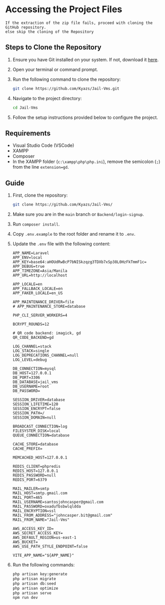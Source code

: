 # Accessing the Project Files
    If the extraction of the zip file fails, proceed with cloning the GitHub repository.
    else skip the cloning of the Repository
    
## Steps to Clone the Repository

1. Ensure you have Git installed on your system. If not, download it [here](https://git-scm.com/downloads).
2. Open your terminal or command prompt.
3. Run the following command to clone the repository:

    ```sh
    git clone https://github.com/Kyazs/Jail-Vms.git
    ```

4. Navigate to the project directory:

    ```sh
    cd Jail-Vms
    ```

5. Follow the setup instructions provided below to configure the project.

## Requirements

- Visual Studio Code (VSCode)
- XAMPP
- Composer
- In the XAMPP folder (`c:\xampp\php\php.ini`), remove the semicolon (`;`) from the line `extension=gd`.

## Guide

1. First, clone the repository:

    ```sh
    git clone https://github.com/Kyazs/Jail-Vms/
    ```

2. Make sure you are in the `main` branch or `Backend/login-signup`.

3. Run `composer install`.

4. Copy `.env.example` to the root folder and rename it to `.env`.

5. Update the `.env` file with the following content:

    ```env
    APP_NAME=Laravel
    APP_ENV=local
    APP_KEY=base64:aHOUdRwBcP7bNISkzqzg3TDXb7xSp38L0HzFkTmmF1c=
    APP_DEBUG=true
    APP_TIMEZONE=Asia/Manila
    APP_URL=http://localhost

    APP_LOCALE=en
    APP_FALLBACK_LOCALE=en
    APP_FAKER_LOCALE=en_US

    APP_MAINTENANCE_DRIVER=file
    # APP_MAINTENANCE_STORE=database

    PHP_CLI_SERVER_WORKERS=4

    BCRYPT_ROUNDS=12

    # QR code backend: imagick, gd
    QR_CODE_BACKEND=gd

    LOG_CHANNEL=stack
    LOG_STACK=single
    LOG_DEPRECATIONS_CHANNEL=null
    LOG_LEVEL=debug

    DB_CONNECTION=mysql
    DB_HOST=127.0.0.1
    DB_PORT=3306
    DB_DATABASE=jail_vms
    DB_USERNAME=root
    DB_PASSWORD=

    SESSION_DRIVER=database
    SESSION_LIFETIME=120
    SESSION_ENCRYPT=false
    SESSION_PATH=/
    SESSION_DOMAIN=null

    BROADCAST_CONNECTION=log
    FILESYSTEM_DISK=local
    QUEUE_CONNECTION=database

    CACHE_STORE=database
    CACHE_PREFIX=

    MEMCACHED_HOST=127.0.0.1

    REDIS_CLIENT=phpredis
    REDIS_HOST=127.0.0.1
    REDIS_PASSWORD=null
    REDIS_PORT=6379

    MAIL_MAILER=smtp
    MAIL_HOST=smtp.gmail.com
    MAIL_PORT=465
    MAIL_USERNAME=santosjohncasper@gmail.com
    MAIL_PASSWORD=oxadufbsbwlqldda
    MAIL_ENCRYPTION=ssl
    MAIL_FROM_ADDRESS="johncasper.bit@gmail.com"
    MAIL_FROM_NAME="Jail-Vms"

    AWS_ACCESS_KEY_ID=
    AWS_SECRET_ACCESS_KEY=
    AWS_DEFAULT_REGION=us-east-1
    AWS_BUCKET=
    AWS_USE_PATH_STYLE_ENDPOINT=false

    VITE_APP_NAME="${APP_NAME}"
    ```

6. Run the following commands:

    ```sh
    php artisan key:generate
    php artisan migrate
    php artisan db:seed
    php artisan optimize
    php artisan serve
    npm run dev
    ```